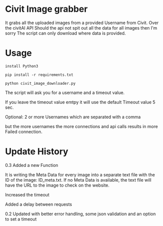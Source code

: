 # Civit Image grabber

It grabs all the uploaded images from a provided Username from Civit. Over the civitAI API 
Should the api not spit out all the data for all images then I'm sorry 
The script can only download where data is provided.


# Usage 
```
install Python3
```
```
pip install -r requirements.txt
```
```
python civit_image_downloader.py  
```
The script  will ask you for a username and a timeout value.

If you leave the timeout value emtpy it will use the default Timeout value 5 sec.

Optional: 2 or more Usernames which are separated with a comma

but the more usernames the more connections and api calls results in more Failed connection. 



# Update History

0.3 Added a new Function 

It is writing the Meta Data for every image into a separate text file with  the ID of the image: ID_meta.txt.
If no Meta Data is available, the text file will have the URL to the image to check on the website.

Increased the timeout 

Added a delay between requests  
    
0.2 Updated with better error handling, some json validation and an option to set a timeout
